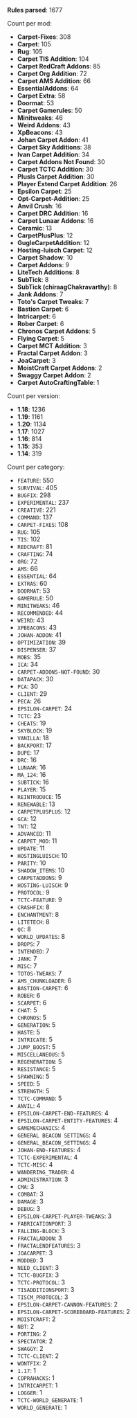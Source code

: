 **Rules parsed**: 1677

Count per mod:

- **Carpet-Fixes**: 308
- **Carpet**: 105
- **Rug**: 105
- **Carpet TIS Addition**: 104
- **Carpet RedCraft Addons**: 85
- **Carpet Org Addition**: 72
- **Carpet AMS Addition**: 66
- **EssentialAddons**: 64
- **Carpet Extra**: 58
- **Doormat**: 53
- **Carpet Gamerules**: 50
- **Minitweaks**: 46
- **Weird Addons**: 43
- **XpBeacons**: 43
- **Johan Carpet Addon**: 41
- **Carpet Sky Additions**: 38
- **Ivan Carpet Addition**: 34
- **Carpet Addons Not Found**: 30
- **Carpet TCTC Addition**: 30
- **Plusls Carpet Addition**: 30
- **Player Extend Carpet Addition**: 26
- **Epsilon Carpet**: 25
- **Opt-Carpet-Addition**: 25
- **Anvil Crush**: 16
- **Carpet DRC Addition**: 16
- **Carpet Lunaar Addons**: 16
- **Ceramic**: 13
- **CarpetPlusPlus**: 12
- **GugleCarpetAddition**: 12
- **Hosting-luisch Carpet**: 12
- **Carpet Shadow**: 10
- **Carpet Addons**: 9
- **LiteTech Additions**: 8
- **SubTick**: 8
- **SubTick (chiraagChakravarthy)**: 8
- **Jank Addons**: 7
- **Toto's Carpet Tweaks**: 7
- **Bastion Carpet**: 6
- **Intricarpet**: 6
- **Rober Carpet**: 6
- **Chronos Carpet Addons**: 5
- **Flying Carpet**: 5
- **Carpet MCT Addition**: 3
- **Fractal Carpet Addon**: 3
- **JoaCarpet**: 3
- **MoistCraft Carpet Addons**: 2
- **Swaggy Carpet Addon**: 2
- **Carpet AutoCraftingTable**: 1

Count per version:

- **1.18**: 1236
- **1.19**: 1161
- **1.20**: 1134
- **1.17**: 1027
- **1.16**: 814
- **1.15**: 353
- **1.14**: 319

Count per category:

- `FEATURE`: 550
- `SURVIVAL`: 405
- `BUGFIX`: 298
- `EXPERIMENTAL`: 237
- `CREATIVE`: 221
- `COMMAND`: 137
- `CARPET-FIXES`: 108
- `RUG`: 105
- `TIS`: 102
- `REDCRAFT`: 81
- `CRAFTING`: 74
- `ORG`: 72
- `AMS`: 66
- `ESSENTIAL`: 64
- `EXTRAS`: 60
- `DOORMAT`: 53
- `GAMERULE`: 50
- `MINITWEAKS`: 46
- `RECOMMENDED`: 44
- `WEIRD`: 43
- `XPBEACONS`: 43
- `JOHAN-ADDON`: 41
- `OPTIMIZATION`: 39
- `DISPENSER`: 37
- `MOBS`: 35
- `ICA`: 34
- `CARPET-ADDONS-NOT-FOUND`: 30
- `DATAPACK`: 30
- `PCA`: 30
- `CLIENT`: 29
- `PECA`: 26
- `EPSILON-CARPET`: 24
- `TCTC`: 23
- `CHEATS`: 19
- `SKYBLOCK`: 19
- `VANILLA`: 18
- `BACKPORT`: 17
- `DUPE`: 17
- `DRC`: 16
- `LUNAAR`: 16
- `MA_124`: 16
- `SUBTICK`: 16
- `PLAYER`: 15
- `REINTRODUCE`: 15
- `RENEWABLE`: 13
- `CARPETPLUSPLUS`: 12
- `GCA`: 12
- `TNT`: 12
- `ADVANCED`: 11
- `CARPET_MOD`: 11
- `UPDATE`: 11
- `HOSTINGLUISCH`: 10
- `PARITY`: 10
- `SHADOW_ITEMS`: 10
- `CARPETADDONS`: 9
- `HOSTING-LUISCH`: 9
- `PROTOCOL`: 9
- `TCTC-FEATURE`: 9
- `CRASHFIX`: 8
- `ENCHANTMENT`: 8
- `LITETECH`: 8
- `QC`: 8
- `WORLD_UPDATES`: 8
- `DROPS`: 7
- `INTENDED`: 7
- `JANK`: 7
- `MISC`: 7
- `TOTOS-TWEAKS`: 7
- `AMS_CHUNKLOADER`: 6
- `BASTION-CARPET`: 6
- `ROBER`: 6
- `SCARPET`: 6
- `CHAT`: 5
- `CHRONOS`: 5
- `GENERATION`: 5
- `HASTE`: 5
- `INTRICATE`: 5
- `JUMP_BOOST`: 5
- `MISCELLANEOUS`: 5
- `REGENERATION`: 5
- `RESISTANCE`: 5
- `SPAWNING`: 5
- `SPEED`: 5
- `STRENGTH`: 5
- `TCTC-COMMAND`: 5
- `ANVIL`: 4
- `EPSILON-CARPET-END-FEATURES`: 4
- `EPSILON-CARPET-ENTITY-FEATURES`: 4
- `GAMEMECHANICS`: 4
- `GENERAL BEACON SETTINGS`: 4
- `GENERAL_BEACON_SETTINGS`: 4
- `JOHAN-END-FEATURES`: 4
- `TCTC-EXPERIMENTAL`: 4
- `TCTC-MISC`: 4
- `WANDERING_TRADER`: 4
- `ADMINISTRATION`: 3
- `CMA`: 3
- `COMBAT`: 3
- `DAMAGE`: 3
- `DEBUG`: 3
- `EPSILON-CARPET-PLAYER-TWEAKS`: 3
- `FABRICATIONPORT`: 3
- `FALLING-BLOCK`: 3
- `FRACTALADDON`: 3
- `FRACTALENDFEATURES`: 3
- `JOACARPET`: 3
- `MODDED`: 3
- `NEED_CLIENT`: 3
- `TCTC-BUGFIX`: 3
- `TCTC-PROTOCOL`: 3
- `TISADDITIONSPORT`: 3
- `TISCM_PROTOCOL`: 3
- `EPSILON-CARPET-CANNON-FEATURES`: 2
- `EPSILON-CARPET-SCOREBOARD-FEATURES`: 2
- `MOISTCRAFT`: 2
- `NBT`: 2
- `PORTING`: 2
- `SPECTATOR`: 2
- `SWAGGY`: 2
- `TCTC-CLIENT`: 2
- `WONTFIX`: 2
- `1.17`: 1
- `COPRAHACKS`: 1
- `INTRICARPET`: 1
- `LOGGER`: 1
- `TCTC-WORLD_GENERATE`: 1
- `WORLD_GENERATE`: 1
